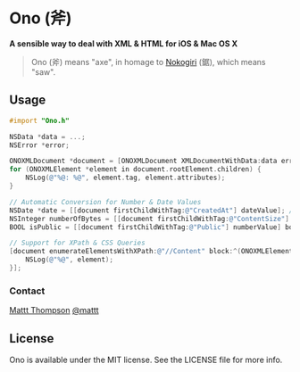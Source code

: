 # Ono (斧)
**A sensible way to deal with XML & HTML for iOS & Mac OS X**

> Ono (斧) means "axe", in homage to [Nokogiri](http://nokogiri.org) (鋸), which means "saw".

## Usage

```objective-c
#import "Ono.h"

NSData *data = ...;
NSError *error;

ONOXMLDocument *document = [ONOXMLDocument XMLDocumentWithData:data error:&error];
for (ONOXMLElement *element in document.rootElement.children) {
    NSLog(@"%@: %@", element.tag, element.attributes);
}

// Automatic Conversion for Number & Date Values
NSDate *date = [[document firstChildWithTag:@"CreatedAt"] dateValue]; // ISO 8601 Timestamp
NSInteger numberOfBytes = [[document firstChildWithTag:@"ContentSize"] numberValue] integerValue];
BOOL isPublic = [[document firstChildWithTag:@"Public"] numberValue] boolValue];

// Support for XPath & CSS Queries
[document enumerateElementsWithXPath:@"//Content" block:^(ONOXMLElement *element) {
    NSLog(@"%@", element);
}];
```

### Contact

[Mattt Thompson](http://github.com/mattt)
[@mattt](https://twitter.com/mattt)

## License

Ono is available under the MIT license. See the LICENSE file for more info.
